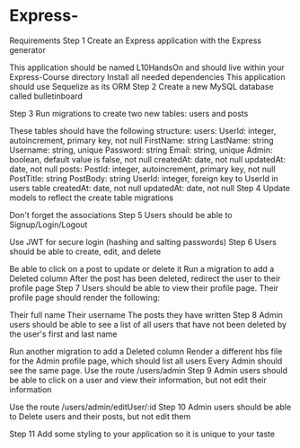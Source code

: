 # Express-
Requirements
Step 1
Create an Express application with the Express generator

This application should be named L10HandsOn and should live within your Express-Course directory
Install all needed dependencies
This application should use Sequelize as its ORM
Step 2
Create a new MySQL database called bulletinboard

Step 3
Run migrations to create two new tables: users and posts

These tables should have the following structure:
users:
UserId: integer, autoincrement, primary key, not null
FirstName: string
LastName: string
Username: string, unique
Password: string
Email: string, unique
Admin: boolean, default value is false, not null
createdAt: date, not null
updatedAt: date, not null
posts:
PostId: integer, autoincrement, primary key, not null
PostTitle: string
PostBody: string
UserId: integer, foreign key to UserId in users table
createdAt: date, not null
updatedAt: date, not null
Step 4
Update models to reflect the create table migrations

Don't forget the associations
Step 5
Users should be able to Signup/Login/Logout

Use JWT for secure login (hashing and salting passwords)
Step 6
Users should be able to create, edit, and delete

Be able to click on a post to update or delete it
Run a migration to add a Deleted column
After the post has been deleted, redirect the user to their profile page
Step 7
Users should be able to view their profile page. Their profile page should render the following:

Their full name
Their username
The posts they have written
Step 8
Admin users should be able to see a list of all users that have not been deleted by the user's first and last name

Run another migration to add a Deleted column
Render a different hbs file for the Admin profile page, which should list all users
Every Admin should see the same page. Use the route /users/admin
Step 9
Admin users should be able to click on a user and view their information, but not edit their information

Use the route /users/admin/editUser/:id
Step 10
Admin users should be able to Delete users and their posts, but not edit them

Step 11
Add some styling to your application so it is unique to your taste
